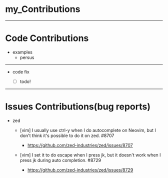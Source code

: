 # my_Contributions


<hr>

# Code Contributions
- examples
  - persus

<hr>

- code fix
  - [ ] todo!


<hr>

# Issues Contributions(bug reports)
- zed
  - [vim] I usually use ctrl-y when I do autocomplete on Neovim, but I don't think it's possible to do it on zed. #8707
    - https://github.com/zed-industries/zed/issues/8707
  
  - [vim] I set it to do escape when I press jk, but it doesn't work when I press jk during auto completion. #8729
    - https://github.com/zed-industries/zed/issues/8729
